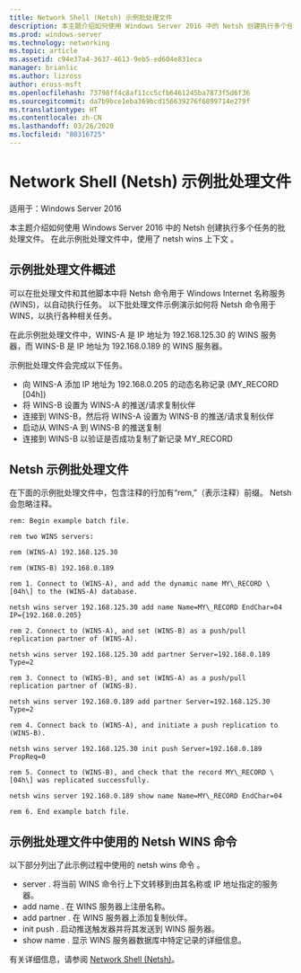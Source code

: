 ```yaml
---
title: Network Shell (Netsh) 示例批处理文件
description: 本主题介绍如何使用 Windows Server 2016 中的 Netsh 创建执行多个任务的批处理文件。
ms.prod: windows-server
ms.technology: networking
ms.topic: article
ms.assetid: c94e37a4-3637-4613-9eb5-ed604e831eca
manager: brianlic
ms.author: lizross
author: eross-msft
ms.openlocfilehash: 73798ff4c8af11cc5cfb6461245ba7873f5d6f36
ms.sourcegitcommit: da7b9bce1eba369bcd156639276f6899714e279f
ms.translationtype: HT
ms.contentlocale: zh-CN
ms.lasthandoff: 03/26/2020
ms.locfileid: "80316725"
---
```

# <a name="network-shell-netsh-example-batch-file"></a>Network Shell \(Netsh\) 示例批处理文件

适用于：Windows Server 2016

本主题介绍如何使用 Windows Server 2016 中的 Netsh 创建执行多个任务的批处理文件。 在此示例批处理文件中，使用了 netsh wins 上下文  。

## <a name="example-batch-file-overview"></a>示例批处理文件概述

可以在批处理文件和其他脚本中将 Netsh 命令用于 Windows Internet 名称服务 \(WINS\)，以自动执行任务。 以下批处理文件示例演示如何将 Netsh 命令用于 WINS，以执行各种相关任务。

在此示例批处理文件中，WINS\-A 是 IP 地址为 192.168.125.30 的 WINS 服务器，而 WINS\-B 是 IP 地址为 192.168.0.189 的 WINS 服务器。

示例批处理文件会完成以下任务。

- 向 WINS\-A 添加 IP 地址为 192.168.0.205 的动态名称记录 (MY\_RECORD \[04h\])
- 将 WINS\-B 设置为 WINS\-A 的推送/请求复制伙伴
- 连接到 WINS\-B，然后将 WINS\-A 设置为 WINS\-B 的推送/请求复制伙伴
- 启动从 WINS\-A 到 WINS\-B 的推送复制
- 连接到 WINS\-B 以验证是否成功复制了新记录 MY\_RECORD

## <a name="netsh-example-batch-file"></a>Netsh 示例批处理文件

在下面的示例批处理文件中，包含注释的行加有“rem,”（表示注释）前缀。 Netsh 会忽略注释。

    rem: Begin example batch file.
    
    rem two WINS servers:
    
    rem (WINS-A) 192.168.125.30
    
    rem (WINS-B) 192.168.0.189
    
    rem 1. Connect to (WINS-A), and add the dynamic name MY\_RECORD \[04h\] to the (WINS-A) database.
    
    netsh wins server 192.168.125.30 add name Name=MY\_RECORD EndChar=04 IP={192.168.0.205}
    
    rem 2. Connect to (WINS-A), and set (WINS-B) as a push/pull replication partner of (WINS-A).
    
    netsh wins server 192.168.125.30 add partner Server=192.168.0.189 Type=2
    
    rem 3. Connect to (WINS-B), and set (WINS-A) as a push/pull replication partner of (WINS-B).
    
    netsh wins server 192.168.0.189 add partner Server=192.168.125.30 Type=2
    
    rem 4. Connect back to (WINS-A), and initiate a push replication to (WINS-B).
    
    netsh wins server 192.168.125.30 init push Server=192.168.0.189 PropReq=0
    
    rem 5. Connect to (WINS-B), and check that the record MY\_RECORD \[04h\] was replicated successfully.
    
    netsh wins server 192.168.0.189 show name Name=MY\_RECORD EndChar=04
    
    rem 6. End example batch file.

## <a name="netsh-wins-commands-used-in-the-example-batch-file"></a>示例批处理文件中使用的 Netsh WINS 命令

以下部分列出了此示例过程中使用的 netsh wins 命令  。

- server  . 将当前 WINS 命令行上下文转移到由其名称或 IP 地址指定的服务器。
- add name  . 在 WINS 服务器上注册名称。
- add partner  . 在 WINS 服务器上添加复制伙伴。
- init push  . 启动推送触发器并将其发送到 WINS 服务器。
- show name  . 显示 WINS 服务器数据库中特定记录的详细信息。  

有关详细信息，请参阅 [Network Shell (Netsh)](netsh.md)。
